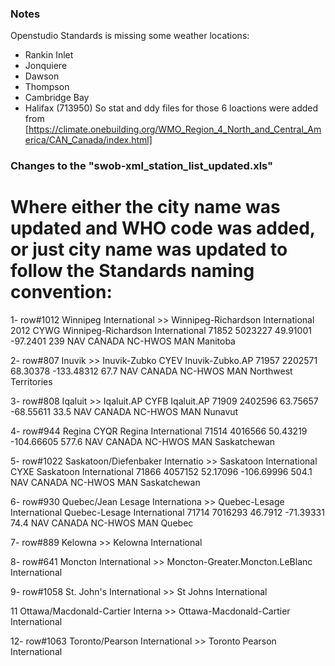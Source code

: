 ### Notes
Openstudio Standards is missing some weather locations:
- Rankin Inlet
- Jonquiere
- Dawson
- Thompson
- Cambridge Bay
- Halifax (713950)
So stat and ddy files for those 6 loactions were added from [https://climate.onebuilding.org/WMO_Region_4_North_and_Central_America/CAN_Canada/index.html]

### Changes to the "swob-xml_station_list_updated.xls"
# Where either the city name was updated and WHO code was added, or just city name was updated to follow the Standards naming convention:

1- row#1012 Winnipeg International >> Winnipeg-Richardson International
2012  CYWG	Winnipeg-Richardson International	71852	5023227	49.91001	-97.2401	239	NAV CANADA	NC-HWOS	MAN	Manitoba

2- row#807 Inuvik  >> Inuvik-Zubko
CYEV	Inuvik-Zubko.AP	71957	2202571	68.30378	-133.48312	67.7	NAV CANADA	NC-HWOS	MAN	Northwest Territories

3- row#808 Iqaluit  >> Iqaluit.AP
CYFB	Iqaluit.AP	71909	2402596	63.75657	-68.55611	33.5	NAV CANADA	NC-HWOS	MAN	Nunavut

4- row#944  Regina
CYQR	Regina International	71514	4016566	50.43219	-104.66605	577.6	NAV CANADA	NC-HWOS	MAN	Saskatchewan

5- row#1022 Saskatoon/Diefenbaker Internatio  >> Saskatoon International
CYXE	Saskatoon International	71866	4057152	52.17096	-106.69996	504.1	NAV CANADA	NC-HWOS	MAN	Saskatchewan

6- row#930 Quebec/Jean Lesage  Internationa >> Quebec-Lesage International
Quebec-Lesage International	71714	7016293	46.7912	-71.39331	74.4	NAV CANADA	NC-HWOS	MAN	Quebec

7- row#889 Kelowna >> Kelowna International

8- row#641 Moncton International >> Moncton-Greater.Moncton.LeBlanc International

9- row#1058 St. John's International >> St Johns International

11 Ottawa/Macdonald-Cartier Interna >> Ottawa-Macdonald-Cartier International

12- row#1063 Toronto/Pearson International >> Toronto Pearson International

